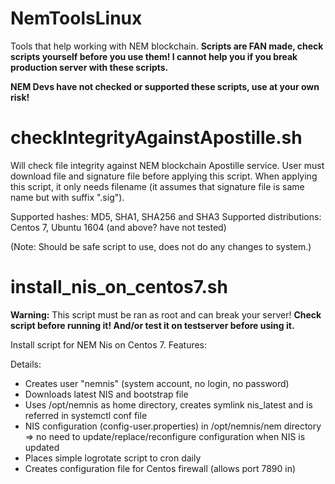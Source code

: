 # NemToolsLinux
Tools that help working with NEM blockchain. **Scripts are FAN made, check scripts yourself before you use them! I cannot help you if you break production server with these scripts.**

**NEM Devs have not checked or supported these scripts, use at your own risk!**

# checkIntegrityAgainstApostille.sh
Will check file integrity against NEM blockchain Apostille service. User must download file and signature file before applying this script. When applying this script, it only needs filename (it assumes that signature file is same name but with suffix ".sig").

Supported hashes: MD5, SHA1, SHA256 and SHA3
Supported distributions: Centos 7, Ubuntu 1604 (and above? have not tested)

(Note: Should be safe script to use, does not do any changes to system.)

# install_nis_on_centos7.sh

**Warning:** This script must be ran as root and can break your server! **Check script before running it! And/or test it on testserver before using it.**

Install script for NEM Nis on Centos 7. Features:

Details:
* Creates user "nemnis" (system account, no login, no password)
* Downloads latest NIS and bootstrap file
* Uses /opt/nemnis as home directory, creates symlink nis_latest and is referred in systemctl conf file
* NIS configuration (config-user.properties) in /opt/nemnis/nem directory => no need to update/replace/reconfigure configuration when NIS is updated
* Places simple logrotate script to cron daily
* Creates configuration file for Centos firewall (allows port 7890 in)
